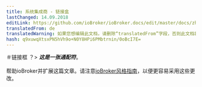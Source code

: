 ```yaml
---
title: 系统集成商 - 链接盒
lastChanged: 14.09.2018
editLink: https://github.com/ioBroker/ioBroker.docs/edit/master/docs/zh-cn/integrators/linkbox.md
translatedFrom: de
translatedWarning: 如果您想编辑此文档，请删除“translatedFrom”字段，否则此文档将再次自动翻译
hash: q9xuwqXtsxPN5hVh9o+N0Y8HPi6PMbtrnin/0oBcI7E=
---
```


＃链接框
？&gt; ***这是一张通配符***。 <br><br>帮助ioBroker并扩展这篇文章。请注意[ioBroker风格指南](community/styleguidedoc)，以便更容易采用这些更改。